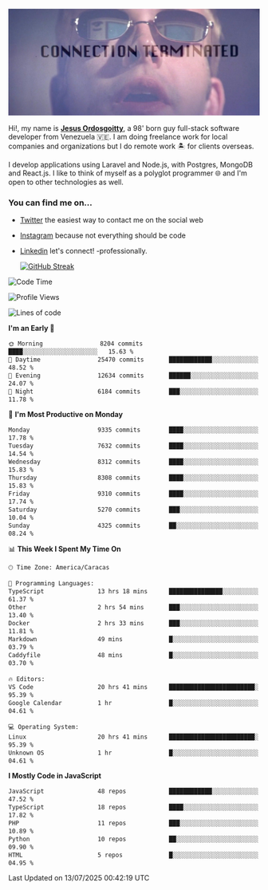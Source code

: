 ![hackers movie reference](./disconnected.jpg)

Hi!, my name is [**Jesus Ordosgoitty**](https://jodaz.dev), a 98' born guy full-stack software developer from Venezuela 🇻🇪. I am doing freelance work for local companies and organizations but I do remote work 🏝️ for clients overseas. 

I develop applications using Laravel and Node.js, with Postgres, MongoDB and React.js. I like to think of myself as a polyglot programmer 🌐 and I'm open to other technologies as well.

### You can find me on...

- [Twitter](https://twitter.com/jodaz_) the easiest way to contact me on the social web
- [Instagram](https://instagram.com/jodaz_) because not everything should be code
- [Linkedin](https://linkedin.com/in/jodaz) let's connect! -professionally.


    [![GitHub Streak](https://streak-stats.demolab.com?user=jodaz&theme=tokyonight)](https://git.io/streak-stats)

<!--START_SECTION:waka-->
![Code Time](http://img.shields.io/badge/Code%20Time-11%2C247%20hrs%2015%20mins-blue)

![Profile Views](http://img.shields.io/badge/Profile%20Views-0-blue)

![Lines of code](https://img.shields.io/badge/From%20Hello%20World%20I%27ve%20Written-84.0%20million%20lines%20of%20code-blue)

**I'm an Early 🐤** 

```text
🌞 Morning                8204 commits        ████░░░░░░░░░░░░░░░░░░░░░   15.63 % 
🌆 Daytime                25470 commits       ████████████░░░░░░░░░░░░░   48.52 % 
🌃 Evening                12634 commits       ██████░░░░░░░░░░░░░░░░░░░   24.07 % 
🌙 Night                  6184 commits        ███░░░░░░░░░░░░░░░░░░░░░░   11.78 % 
```
📅 **I'm Most Productive on Monday** 

```text
Monday                   9335 commits        ████░░░░░░░░░░░░░░░░░░░░░   17.78 % 
Tuesday                  7632 commits        ████░░░░░░░░░░░░░░░░░░░░░   14.54 % 
Wednesday                8312 commits        ████░░░░░░░░░░░░░░░░░░░░░   15.83 % 
Thursday                 8308 commits        ████░░░░░░░░░░░░░░░░░░░░░   15.83 % 
Friday                   9310 commits        ████░░░░░░░░░░░░░░░░░░░░░   17.74 % 
Saturday                 5270 commits        ███░░░░░░░░░░░░░░░░░░░░░░   10.04 % 
Sunday                   4325 commits        ██░░░░░░░░░░░░░░░░░░░░░░░   08.24 % 
```


📊 **This Week I Spent My Time On** 

```text
🕑︎ Time Zone: America/Caracas

💬 Programming Languages: 
TypeScript               13 hrs 18 mins      ███████████████░░░░░░░░░░   61.37 % 
Other                    2 hrs 54 mins       ███░░░░░░░░░░░░░░░░░░░░░░   13.40 % 
Docker                   2 hrs 33 mins       ███░░░░░░░░░░░░░░░░░░░░░░   11.81 % 
Markdown                 49 mins             █░░░░░░░░░░░░░░░░░░░░░░░░   03.79 % 
Caddyfile                48 mins             █░░░░░░░░░░░░░░░░░░░░░░░░   03.70 % 

🔥 Editors: 
VS Code                  20 hrs 41 mins      ████████████████████████░   95.39 % 
Google Calendar          1 hr                █░░░░░░░░░░░░░░░░░░░░░░░░   04.61 % 

💻 Operating System: 
Linux                    20 hrs 41 mins      ████████████████████████░   95.39 % 
Unknown OS               1 hr                █░░░░░░░░░░░░░░░░░░░░░░░░   04.61 % 
```

**I Mostly Code in JavaScript** 

```text
JavaScript               48 repos            ████████████░░░░░░░░░░░░░   47.52 % 
TypeScript               18 repos            ████░░░░░░░░░░░░░░░░░░░░░   17.82 % 
PHP                      11 repos            ███░░░░░░░░░░░░░░░░░░░░░░   10.89 % 
Python                   10 repos            ██░░░░░░░░░░░░░░░░░░░░░░░   09.90 % 
HTML                     5 repos             █░░░░░░░░░░░░░░░░░░░░░░░░   04.95 % 
```




 Last Updated on 13/07/2025 00:42:19 UTC
<!--END_SECTION:waka-->
